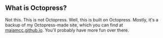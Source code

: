 ## What is Octopress?

Not this. This is not Octopress. Well, this is built on Octopress. Mostly, it's a backup of my Octopress-made site, which you can find at [maiamcc.github.io](http://maiamcc.github.io/). You'll probably have more fun over there.